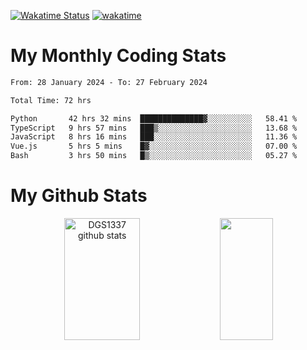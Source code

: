 [![Wakatime Status](https://github.com/noopurphalak/noopurphalak/workflows/wakatime-status-update/badge.svg)](https://github.com/noopurphalak/noopurphalak/actions/workflows/main.yml)
[![wakatime](https://wakatime.com/badge/user/80ace140-ef40-4fdd-b8ed-f3be3d2e1aea.svg)](https://wakatime.com/@80ace140-ef40-4fdd-b8ed-f3be3d2e1aea)

# My Monthly Coding Stats

<!--START_SECTION:waka-->

```txt
From: 28 January 2024 - To: 27 February 2024

Total Time: 72 hrs

Python       42 hrs 32 mins  ██████████████▓░░░░░░░░░░   58.41 %
TypeScript   9 hrs 57 mins   ███▒░░░░░░░░░░░░░░░░░░░░░   13.68 %
JavaScript   8 hrs 16 mins   ███░░░░░░░░░░░░░░░░░░░░░░   11.36 %
Vue.js       5 hrs 5 mins    █▓░░░░░░░░░░░░░░░░░░░░░░░   07.00 %
Bash         3 hrs 50 mins   █▒░░░░░░░░░░░░░░░░░░░░░░░   05.27 %
```

<!--END_SECTION:waka-->

# My Github Stats
<div style="text-align: center;">
  <img width="49%" height="195px" src="https://github-readme-stats-sigma-five.vercel.app/api?username=noopurphalak&show_icons=true&count_private=true&hide_border=true&title_color=ecf2f8&icon_color=0d1117&text_color=FFFFFF&bg_color=0d1117" alt="DGS1337 github stats" />
  <img width="41%" height="195px" src="https://github-readme-stats-sigma-five.vercel.app/api/top-langs/?username=noopurphalak&layout=compact&hide_border=true&title_color=ecf2f8&text_color=FFFFFF&bg_color=0d1117" />
</div>
